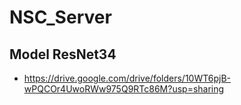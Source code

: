 # NSC_Server

## Model ResNet34 
* https://drive.google.com/drive/folders/10WT6pjB-wPQCOr4UwoRWw975Q9RTc86M?usp=sharing

